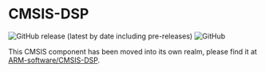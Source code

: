 # CMSIS-DSP

![GitHub release (latest by date including pre-releases)](https://img.shields.io/github/v/release/ARM-software/CMSIS-DSP?include_prereleases) ![GitHub](https://img.shields.io/github/license/ARM-software/CMSIS-DSP)

This CMSIS component has been moved into its own realm, please find it at [ARM-software/CMSIS-DSP](https://github.com/ARM-software/CMSIS-DSP).
